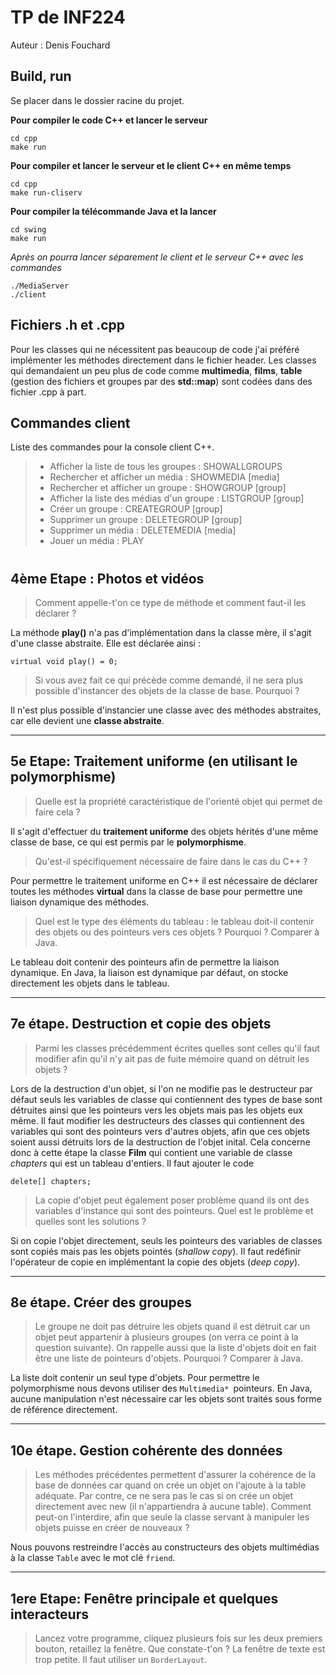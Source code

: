 # TP de INF224
Auteur : Denis Fouchard


## Build, run
Se placer dans le dossier racine du projet.

**Pour compiler le code C++ et lancer le serveur**
```
cd cpp
make run
```
**Pour compiler et lancer le serveur et le client C++ en même temps**
```
cd cpp
make run-cliserv
```
**Pour compiler la télécommande Java et la lancer**
```
cd swing
make run
```
*Après on pourra lancer séparement le client et le serveur C++ avec les commandes*
```
./MediaServer
./client
```



## Fichiers .h et .cpp
Pour les classes qui ne nécessitent pas beaucoup de code j'ai préféré implémenter les méthodes directement dans le fichier header. Les classes qui demandaient un peu plus de code comme **multimedia**, **films**,  **table** (gestion des fichiers et groupes par des **std::map**) sont codées dans des fichier .cpp à part.

## Commandes client
Liste des commandes pour la console client C++.
>- Afficher la liste de tous les groupes : SHOWALLGROUPS
>- Rechercher et afficher un média : SHOWMEDIA [media]
>- Rechercher et afficher un groupe : SHOWGROUP [group]
>- Afficher la liste des médias d'un groupe : LISTGROUP [group]
>- Créer un groupe : CREATEGROUP [group]
>- Supprimer un groupe : DELETEGROUP [group]
>- Supprimer un média : DELETEMEDIA [media]
>- Jouer un média : PLAY


#
## 4ème Etape : Photos et vidéos
> Comment appelle-t'on ce type de méthode et comment faut-il les déclarer ?

La méthode **play()** n'a pas d'implémentation dans la classe mère, il s'agit d'une classe abstraite. Elle est déclarée ainsi :
```
virtual void play() = 0;
```
> Si vous avez fait ce qui précède comme demandé, il ne sera plus possible d'instancer des objets de la classe de base. Pourquoi ?

Il n'est plus possible d'instancier une classe avec des méthodes abstraites, car elle devient une **classe abstraite**.
___
## 5e Etape: Traitement uniforme (en utilisant le polymorphisme)

>Quelle est la propriété caractéristique de l'orienté objet qui permet de faire cela ?

Il s'agit d'effectuer du **traitement uniforme** des objets hérités d'une même classe de base, ce qui est permis par le **polymorphisme**. 

>Qu'est-il spécifiquement nécessaire de faire dans le cas du C++ ?

Pour permettre le traitement uniforme en C++ il est nécessaire de déclarer toutes les méthodes **virtual** dans la classe de base pour permettre une liaison dynamique des méthodes.

>Quel est le type des éléments du tableau : le tableau doit-il contenir des objets ou des pointeurs vers ces objets ? Pourquoi ? Comparer à Java.

Le tableau doit contenir des pointeurs afin de permettre la liaison dynamique. En Java, la liaison est dynamique par défaut, on stocke directement les objets dans le tableau. 
___
## 7e étape. Destruction et copie des objets
> Parmi les classes précédemment écrites quelles sont celles qu'il faut modifier afin qu'il n'y ait pas de fuite mémoire quand on détruit les objets ?

Lors de la destruction d'un objet, si l'on ne modifie pas le destructeur par défaut seuls les variables de classe qui contiennent des types de base sont détruites ainsi que les pointeurs vers les objets mais pas les objets eux même. Il faut modifier les destructeurs des classes qui contiennent des variables qui sont des pointeurs vers d'autres objets, afin que ces objets soient aussi détruits lors de la destruction de l'objet inital. Cela concerne donc à cette étape la classe **Film** qui contient une variable de classe *chapters* qui est un tableau d'entiers.
Il faut ajouter le code 
```
delete[] chapters;
```


> La copie d'objet peut également poser problème quand ils ont des variables d'instance qui sont des pointeurs. Quel est le problème et quelles sont les solutions ?

Si on copie l'objet directement, seuls les pointeurs des variables de classes sont copiés mais pas les objets pointés (*shallow copy*). Il faut redéfinir l'opérateur de copie en implémentant la copie des objets (*deep copy*). 
___
## 8e étape. Créer des groupes
> Le groupe ne doit pas détruire les objets quand il est détruit car un objet peut appartenir à plusieurs groupes (on verra ce point à la question suivante). On rappelle aussi que la liste d'objets doit en fait être une liste de pointeurs d'objets. Pourquoi ? Comparer à Java.

La liste doit contenir un seul type d'objets. Pour permettre le polymorphisme nous devons utiliser des ```Multimedia* ```pointeurs. En Java, aucune manipulation n'est nécessaire car les objets sont traités sous forme de référence directement. 
___
## 10e étape. Gestion cohérente des données

>Les méthodes précédentes permettent d'assurer la cohérence de la base de données car quand on crée un objet on l'ajoute à la table adéquate. Par contre, ce ne sera pas le cas si on crée un objet directement avec new (il n'appartiendra à aucune table). Comment peut-on l'interdire, afin que seule la classe servant à manipuler les objets puisse en créer de nouveaux ?

Nous pouvons restreindre l'accès au constructeurs des objets multimédias à la classe ```Table``` avec le mot clé ```friend```.
___
## 1ere Etape: Fenêtre principale et quelques interacteurs
> Lancez votre programme, cliquez plusieurs fois sur les deux premiers bouton, retaillez la fenêtre. Que constate-t'on ?
La fenêtre de texte est trop petite. Il faut utiliser un ```BorderLayout```. 